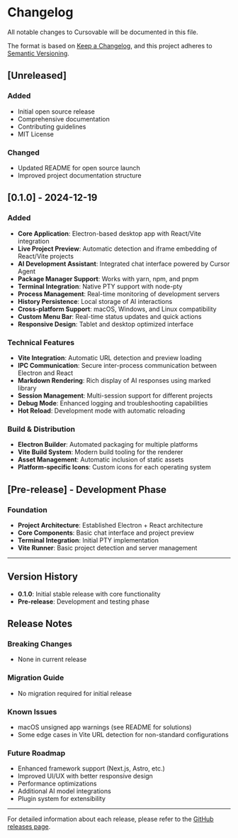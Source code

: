 # Changelog

All notable changes to Cursovable will be documented in this file.

The format is based on [Keep a Changelog](https://keepachangelog.com/en/1.0.0/),
and this project adheres to [Semantic Versioning](https://semver.org/spec/v2.0.0.html).

## [Unreleased]

### Added

- Initial open source release
- Comprehensive documentation
- Contributing guidelines
- MIT License

### Changed

- Updated README for open source launch
- Improved project documentation structure

## [0.1.0] - 2024-12-19

### Added

- **Core Application**: Electron-based desktop app with React/Vite integration
- **Live Project Preview**: Automatic detection and iframe embedding of React/Vite projects
- **AI Development Assistant**: Integrated chat interface powered by Cursor Agent
- **Package Manager Support**: Works with yarn, npm, and pnpm
- **Terminal Integration**: Native PTY support with node-pty
- **Process Management**: Real-time monitoring of development servers
- **History Persistence**: Local storage of AI interactions
- **Cross-platform Support**: macOS, Windows, and Linux compatibility
- **Custom Menu Bar**: Real-time status updates and quick actions
- **Responsive Design**: Tablet and desktop optimized interface

### Technical Features

- **Vite Integration**: Automatic URL detection and preview loading
- **IPC Communication**: Secure inter-process communication between Electron and React
- **Markdown Rendering**: Rich display of AI responses using marked library
- **Session Management**: Multi-session support for different projects
- **Debug Mode**: Enhanced logging and troubleshooting capabilities
- **Hot Reload**: Development mode with automatic reloading

### Build & Distribution

- **Electron Builder**: Automated packaging for multiple platforms
- **Vite Build System**: Modern build tooling for the renderer
- **Asset Management**: Automatic inclusion of static assets
- **Platform-specific Icons**: Custom icons for each operating system

## [Pre-release] - Development Phase

### Foundation

- **Project Architecture**: Established Electron + React architecture
- **Core Components**: Basic chat interface and project preview
- **Terminal Integration**: Initial PTY implementation
- **Vite Runner**: Basic project detection and server management

---

## Version History

- **0.1.0**: Initial stable release with core functionality
- **Pre-release**: Development and testing phase

## Release Notes

### Breaking Changes

- None in current release

### Migration Guide

- No migration required for initial release

### Known Issues

- macOS unsigned app warnings (see README for solutions)
- Some edge cases in Vite URL detection for non-standard configurations

### Future Roadmap

- Enhanced framework support (Next.js, Astro, etc.)
- Improved UI/UX with better responsive design
- Performance optimizations
- Additional AI model integrations
- Plugin system for extensibility

---

For detailed information about each release, please refer to the [GitHub releases page](https://github.com/yourusername/cursovable/releases).
